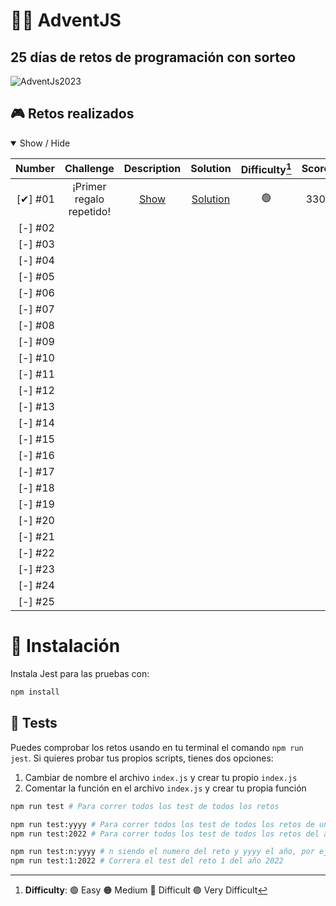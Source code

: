 # **🎁🧦 AdventJS**
## **25 días de retos de programación con sorteo**


![AdventJs2023](https://imgur.com/V5JKvkv.png)

## **🎮 Retos realizados**

<details open>
<summary>Show / Hide</summary>

| Number    | Challenge                 | Description        | Solution                 | Difficulty[^1] | Score |
| --------: | :----------------------:  | :-----------------:| :----------------------: | :------------: | :---: |
| [✔] #01  | ¡Primer regalo repetido!  | [Show][c01-readme] | [Solution][c01-solution] |       🟢       |  330  |
| [-] #02  |                           |                    |                          |                |       |
| [-] #03  |                           |                    |                          |                |       |
| [-] #04  |                           |                    |                          |                |       |
| [-] #05  |                           |                    |                          |                |       |
| [-] #06  |                           |                    |                          |                |       |
| [-] #07  |                           |                    |                          |                |       |
| [-] #08  |                           |                    |                          |                |       |
| [-] #09  |                           |                    |                          |                |       |
| [-] #10  |                           |                    |                          |                |       |
| [-] #11  |                           |                    |                          |                |       |
| [-] #12  |                           |                    |                          |                |       |
| [-] #13  |                           |                    |                          |                |       |
| [-] #14  |                           |                    |                          |                |       |
| [-] #15  |                           |                    |                          |                |       |
| [-] #16  |                           |                    |                          |                |       |
| [-] #17  |                           |                    |                          |                |       |
| [-] #18  |                           |                    |                          |                |       |
| [-] #19  |                           |                    |                          |                |       |
| [-] #20  |                           |                    |                          |                |       |
| [-] #21  |                           |                    |                          |                |       |
| [-] #22  |                           |                    |                          |                |       |
| [-] #23  |                           |                    |                          |                |       |
| [-] #24  |                           |                    |                          |                |       |
| [-] #25  |                           |                    |                          |                |       |

[^1]: **Difficulty**: 🟢 Easy 🟠 Medium 🔴 Difficult 🟣 Very Difficult

[c01-readme]: ./challenge01/README.md
[c01-solution]: ./challenge01/index.js
</details>


# **📝 Instalación**

Instala Jest para las pruebas con:

```bash
npm install
```

## **🧪 Tests**

Puedes comprobar los retos usando en tu terminal el comando `npm run jest`.
Si quieres probar tus propios scripts, tienes dos opciones:

1. Cambiar de nombre el archivo `index.js` y crear tu propio `index.js`
2. Comentar la función en el archivo `index.js` y crear tu propia función

```bash
npm run test # Para correr todos los test de todos los retos

npm run test:yyyy # Para correr todos los test de todos los retos de un año es especifico, por ejemplo
npm run test:2022 # Para correr todos los test de todos los retos del año 2022

npm run test:n:yyyy # n siendo el numero del reto y yyyy el año, por ejemplo
npm run test:1:2022 # Correra el test del reto 1 del año 2022
```